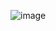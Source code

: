 ![image](https://user-images.githubusercontent.com/84760072/220568713-b9455c4c-e2b1-4cd5-8076-6fa0cf4f0840.png)
